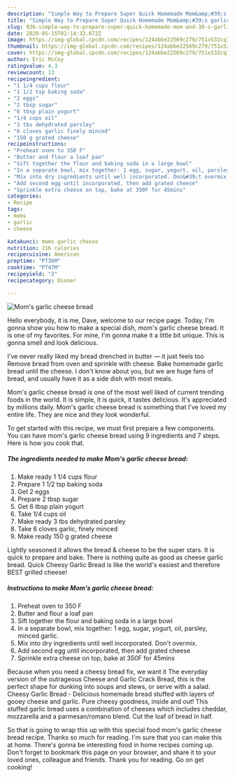 ```yaml
---
description: "Simple Way to Prepare Super Quick Homemade Mom&amp;#39;s garlic cheese bread"
title: "Simple Way to Prepare Super Quick Homemade Mom&amp;#39;s garlic cheese bread"
slug: 936-simple-way-to-prepare-super-quick-homemade-mom-and-39-s-garlic-cheese-bread
date: 2020-05-15T02:14:32.672Z
image: https://img-global.cpcdn.com/recipes/124abbe22569c279/751x532cq70/moms-garlic-cheese-bread-recipe-main-photo.jpg
thumbnail: https://img-global.cpcdn.com/recipes/124abbe22569c279/751x532cq70/moms-garlic-cheese-bread-recipe-main-photo.jpg
cover: https://img-global.cpcdn.com/recipes/124abbe22569c279/751x532cq70/moms-garlic-cheese-bread-recipe-main-photo.jpg
author: Eric McCoy
ratingvalue: 4.3
reviewcount: 13
recipeingredient:
- "1 1/4 cups flour"
- "1 1/2 tsp baking soda"
- "2 eggs"
- "2 tbsp sugar"
- "6 tbsp plain yogurt"
- "1/4 cups oil"
- "3 tbs dehydrated parsley"
- "6 cloves garlic finely minced"
- "150 g grated cheese"
recipeinstructions:
- "Preheat oven to 350 F"
- "Butter and flour a loaf pan"
- "Sift together the flour and baking soda in a large bowl"
- "In a separate bowl, mix together: 1 egg, sugar, yogurt, oil, parsley, minced garlic."
- "Mix into dry ingredients until well incorporated. Don&#39;t overmix."
- "Add second egg until incorporated, then add grated cheese"
- "Sprinkle extra cheese on top, bake at 350F for 45mins"
categories:
- Recipe
tags:
- moms
- garlic
- cheese

katakunci: moms garlic cheese 
nutrition: 216 calories
recipecuisine: American
preptime: "PT36M"
cooktime: "PT47M"
recipeyield: "2"
recipecategory: Dinner

---
```



![Mom&#39;s garlic cheese bread](https://img-global.cpcdn.com/recipes/124abbe22569c279/751x532cq70/moms-garlic-cheese-bread-recipe-main-photo.jpg)

Hello everybody, it is me, Dave, welcome to our recipe page. Today, I'm gonna show you how to make a special dish, mom&#39;s garlic cheese bread. It is one of my favorites. For mine, I'm gonna make it a little bit unique. This is gonna smell and look delicious.

I&#39;ve never really liked my bread drenched in butter — it just feels too Remove bread from oven and sprinkle with cheese. Bake homemade garlic bread until the cheese. I don&#39;t know about you, but we are huge fans of bread, and usually have it as a side dish with most meals.

Mom&#39;s garlic cheese bread is one of the most well liked of current trending foods in the world. It is simple, it is quick, it tastes delicious. It's appreciated by millions daily. Mom&#39;s garlic cheese bread is something that I've loved my entire life. They are nice and they look wonderful.


To get started with this recipe, we must first prepare a few components. You can have mom&#39;s garlic cheese bread using 9 ingredients and 7 steps. Here is how you cook that.

<!--inarticleads1-->

##### The ingredients needed to make Mom&#39;s garlic cheese bread:

1. Make ready 1 1/4 cups flour
1. Prepare 1 1/2 tsp baking soda
1. Get 2 eggs
1. Prepare 2 tbsp sugar
1. Get 6 tbsp plain yogurt
1. Take 1/4 cups oil
1. Make ready 3 tbs dehydrated parsley
1. Take 6 cloves garlic, finely minced
1. Make ready 150 g grated cheese


Lightly seasoned it allows the bread &amp; cheese to be the super stars. It is quick to prepare and bake. There is nothing quite as good as cheese garlic bread. Quick Cheesy Garlic Bread is like the world&#39;s easiest and therefore BEST grilled cheese! 

<!--inarticleads2-->

##### Instructions to make Mom&#39;s garlic cheese bread:

1. Preheat oven to 350 F
1. Butter and flour a loaf pan
1. Sift together the flour and baking soda in a large bowl
1. In a separate bowl, mix together: 1 egg, sugar, yogurt, oil, parsley, minced garlic.
1. Mix into dry ingredients until well incorporated. Don&#39;t overmix.
1. Add second egg until incorporated, then add grated cheese
1. Sprinkle extra cheese on top, bake at 350F for 45mins


Because when you need a cheesy bread fix, we want it The everyday version of the outrageous Cheese and Garlic Crack Bread, this is the perfect shape for dunking into soups and stews, or serve with a salad. Cheesy Garlic Bread - Delicious homemade bread stuffed with layers of gooey cheese and garlic. Pure cheesy goodness, inside and out! This stuffed garlic bread uses a combination of cheeses which includes cheddar, mozzarella and a parmesan/romano blend. Cut the loaf of bread in half. 

So that is going to wrap this up with this special food mom&#39;s garlic cheese bread recipe. Thanks so much for reading. I'm sure that you can make this at home. There's gonna be interesting food in home recipes coming up. Don't forget to bookmark this page on your browser, and share it to your loved ones, colleague and friends. Thank you for reading. Go on get cooking!
